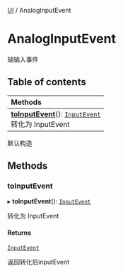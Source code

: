 [UI](../modules/UI.UI.md) / AnalogInputEvent

# AnalogInputEvent <Badge type="tip" text="Class" /> <Score text="AnalogInputEvent" />

轴输入事件

## Table of contents

| Methods |
| :-----|
| **[toInputEvent](UI.AnalogInputEvent.md#toinputevent)**(): [`InputEvent`](UI.InputEvent.md) <br> 转化为 InputEvent|

默认构造

## Methods

### toInputEvent <Score text="toInputEvent" /> 

▸ **toInputEvent**(): [`InputEvent`](UI.InputEvent.md) <Badge type="tip" text="other" />

转化为 InputEvent


#### Returns

[`InputEvent`](UI.InputEvent.md)

返回转化后inputEvent
